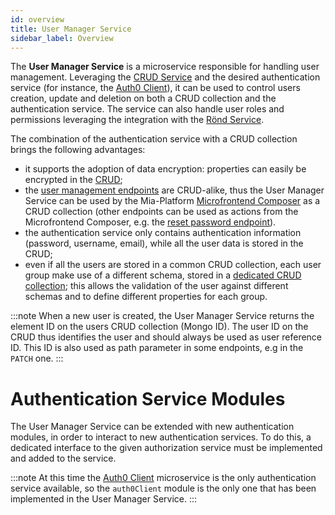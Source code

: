 ```yaml
---
id: overview
title: User Manager Service
sidebar_label: Overview
---
```




The **User Manager Service** is a microservice responsible for handling user management.
Leveraging the [CRUD Service][crud-service] and the desired authentication service
(for instance, the [Auth0 Client][auth0-client]),
it can be used to control users creation, update and deletion on both a CRUD collection and the authentication service.
The service can also handle user roles and permissions leveraging the integration with the [Rönd Service][rond].

The combination of the authentication service with a CRUD collection brings the following advantages:
- it supports the adoption of data encryption: properties can easily be encrypted in the [CRUD][crud-encryption];
- the [user management endpoints][user-management-endpoints] are CRUD-alike, thus the User Manager Service can be used by the Mia-Platform [Microfrontend Composer][microfrontend-composer]
  as a CRUD collection (other endpoints can be used as actions from the Microfrontend Composer, e.g. the [reset password endpoint][reset-password-endpoint]).
- the authentication service only contains authentication information (password, username, email), while all the user data is stored in the CRUD;
- even if all the users are stored in a common CRUD collection, each user group make use of a different schema, stored in a
  [dedicated CRUD collection][crud-user-manager-config];
  this allows the validation of the user against different schemas and to define different properties for each group.

:::note
When a new user is created, the User Manager Service returns the element ID on the users CRUD collection (Mongo ID).
The user ID on the CRUD thus identifies the user and should always be used as user reference ID.
This ID is also used as path parameter in some endpoints, e.g in the `PATCH` one.
:::

# Authentication Service Modules

The User Manager Service can be extended with new authentication modules, in order to interact to new authentication services.
To do this, a dedicated interface to the given authorization service must be implemented and added to the service.

:::note
At this time the [Auth0 Client][auth0-client] microservice is the only authentication service available,
so the `auth0Client` module is the only one that has been implemented in the User Manager Service.
:::


[auth0-client]: /runtime-components/plugins/auth0-client/10_overview.md
[crud-service]: /runtime-components/plugins/crud-service/10_overview_and_usage.md
[crud-encryption]: /runtime-components/plugins/crud-service/30_encryption_configuration.md
[microfrontend-composer]: /products/microfrontend-composer/overview.md
[rond]: https://rond-authz.io/docs/getting-started

[reset-password-endpoint]: /runtime-components/plugins/user-manager-service/30_usage.md#post-userschange-password
[user-management-endpoints]: /runtime-components/plugins/user-manager-service/30_usage.md#user-management
[crud-user-manager-config]: /runtime-components/plugins/user-manager-service/20_configuration.md#user-manager-configuration-crud-collection
